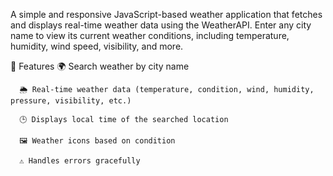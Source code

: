 A simple and responsive JavaScript-based weather application that fetches and displays real-time weather data using the WeatherAPI. Enter any city name to view its current weather conditions, including temperature, humidity, wind speed, visibility, and more.

📖 Features
      🌍 Search weather by city name
      
      🌦️ Real-time weather data (temperature, condition, wind, humidity, pressure, visibility, etc.)
      
      🕒 Displays local time of the searched location
      
      🖼️ Weather icons based on condition
      
      ⚠️ Handles errors gracefully
      
